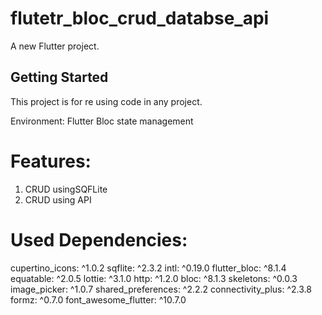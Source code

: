 # flutetr_bloc_crud_databse_api

A new Flutter project.

## Getting Started

This project is for re using code in any project.

Environment: Flutter Bloc state management

# Features:
1. CRUD usingSQFLite
2. CRUD using API

# Used Dependencies:
cupertino_icons: ^1.0.2
sqflite: ^2.3.2
intl: ^0.19.0
flutter_bloc: ^8.1.4
equatable: ^2.0.5
lottie: ^3.1.0
http: ^1.2.0
bloc: ^8.1.3
skeletons: ^0.0.3
image_picker: ^1.0.7
shared_preferences: ^2.2.2
connectivity_plus: ^2.3.8
formz: ^0.7.0
font_awesome_flutter: ^10.7.0